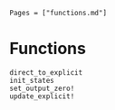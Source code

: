```@index
Pages = ["functions.md"]
```

# Functions

```@docs
direct_to_explicit
init_states
set_output_zero!
update_explicit!
```